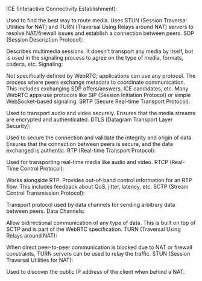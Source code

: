ICE (Interactive Connectivity Establishment):

Used to find the best way to route media.
Uses STUN (Session Traversal Utilities for NAT) and TURN (Traversal Using Relays around NAT) servers to resolve NAT/firewall issues and establish a connection between peers.
SDP (Session Description Protocol):

Describes multimedia sessions. It doesn't transport any media by itself, but is used in the signaling process to agree on the type of media, formats, codecs, etc.
Signaling:

Not specifically defined by WebRTC; applications can use any protocol.
The process where peers exchange metadata to coordinate communication. This includes exchanging SDP offers/answers, ICE candidates, etc.
Many WebRTC apps use protocols like SIP (Session Initiation Protocol) or simple WebSocket-based signaling.
SRTP (Secure Real-time Transport Protocol):

Used to transport audio and video securely.
Ensures that the media streams are encrypted and authenticated.
DTLS (Datagram Transport Layer Security):

Used to secure the connection and validate the integrity and origin of data.
Ensures that the connection between peers is secure, and the data exchanged is authentic.
RTP (Real-time Transport Protocol):

Used for transporting real-time media like audio and video.
RTCP (Real-Time Control Protocol):

Works alongside RTP.
Provides out-of-band control information for an RTP flow. This includes feedback about QoS, jitter, latency, etc.
SCTP (Stream Control Transmission Protocol):

Transport protocol used by data channels for sending arbitrary data between peers.
Data Channels:

Allow bidirectional communication of any type of data. This is built on top of SCTP and is part of the WebRTC specification.
TURN (Traversal Using Relays around NAT):

When direct peer-to-peer communication is blocked due to NAT or firewall constraints, TURN servers can be used to relay the traffic.
STUN (Session Traversal Utilities for NAT):

Used to discover the public IP address of the client when behind a NAT.
